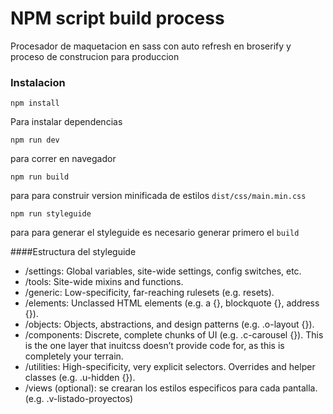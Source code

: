 # NPM script build process

Procesador de maquetacion en sass con auto refresh en broserify
y proceso de construcion para produccion

### Instalacion

```
npm install
```
Para instalar dependencias
```
npm run dev
```
para correr en navegador

```
npm run build
```
para para construir version minificada de estilos `dist/css/main.min.css`

```
npm run styleguide
```
para para generar el styleguide es necesario generar primero el `build`

####Estructura del styleguide

- /settings: Global variables, site-wide settings, config switches, etc.
- /tools: Site-wide mixins and functions.
- /generic: Low-specificity, far-reaching rulesets (e.g. resets).
- /elements: Unclassed HTML elements (e.g. a {}, blockquote {}, address {}).
- /objects: Objects, abstractions, and design patterns (e.g. .o-layout {}).
- /components: Discrete, complete chunks of UI (e.g. .c-carousel {}). This is the one layer that inuitcss doesn’t provide code for, as this is completely your terrain.
- /utilities: High-specificity, very explicit selectors. Overrides and helper classes (e.g. .u-hidden {}).
- /views (optional): se crearan los estilos especificos para cada pantalla. (e.g. .v-listado-proyectos)
